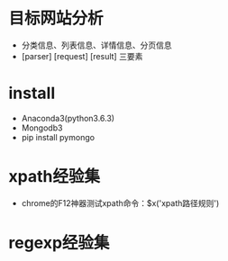 # 目标网站分析
- 分类信息、列表信息、详情信息、分页信息
- [parser] [request] [result] 三要素

# install
- Anaconda3(python3.6.3)
- Mongodb3
- pip install pymongo

# xpath经验集
- chrome的F12神器测试xpath命令：$x('xpath路径规则')

# regexp经验集

